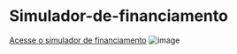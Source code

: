 
# Simulador-de-financiamento
<a  href="https://stehfany.github.io/Simulador-de-financiamento/">Acesse o simulador de financiamento</a>
![image](https://user-images.githubusercontent.com/76106711/159788377-836fda1f-7165-453d-9e5a-49f42927c1a4.png)
